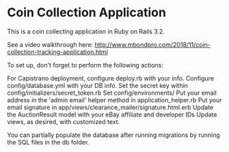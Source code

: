 # Coin Collection Application

This is a coin collecting application in Ruby on Rails 3.2. 

See a video walkthrough here: http://www.mbondpro.com/2018/11/coin-collection-tracking-application.html

To set up, don't forget to perform the following actions:

For Capistrano deployment, configure deploy.rb with your info.
Configure config/database.yml with your DB info.
Set the secret key within config/initializers/secret_token.rb
Set config/environments/
Put your email address in the 'admin email' helper method in application_helper.rb
Put your email signature in app/views/clearance_mailer/signature.html.erb
Update the AuctionResult model with your eBay affiliate and developer IDs
Update views, as desired, with customized text.

You can partially populate the database after running migrations by running the SQL files in the db folder.
